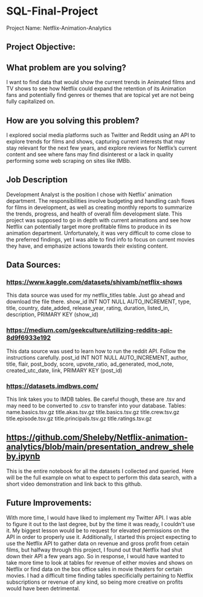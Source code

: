 # SQL-Final-Project
Project Name: Netflix-Animation-Analytics

## Project Objective: 
## What problem are you solving?
I want to find data that would show the current trends in Animated films and TV shows to see how Netflix could expand the retention of its Animation fans and potentially find genres or themes that are topical yet are not being fully capitalized on. 

## How are you solving this problem?
I explored social media platforms such as Twitter and Reddit using an API to explore trends for films and shows, capturing current interests that may stay relevant for the next few years, and explore reviews for Netflix’s current content and see where fans may find disinterest or a lack in quality performing some web scraping on sites like IMBb.

## Job Description
Development Analyst is the position I chose with Netflix' animation department. The responsibilities involve budgeting and handling cash flows for films in development, as well as creating monthly reports to summarize the trends, progress, and health of overall film development slate. This project was supposed to go in depth with current animations and see how Netflix can potentially target more profitable films to produce in its animation department. Unfortunately, it was very difficult to come close to the preferred findings, yet I was able to find info to focus on current movies they have, and emphasize actions towards their existing content. 

## Data Sources:
### https://www.kaggle.com/datasets/shivamb/netflix-shows 
This data source was used for my netflix_titles table. Just go ahead and download the file there.
show_id INT NOT NULL AUTO_INCREMENT,
	type,
	title,
	country,
	date_added,
	release_year,
	rating,
	duration,
	listed_in,
	description,
	PRIMARY KEY (show_id)
### https://medium.com/geekculture/utilizing-reddits-api-8d9f6933e192 
This data source was used to learn how to run the reddit API. Follow the instructions carefully.
	post_id INT NOT NULL AUTO_INCREMENT,
	author,
   	title,
    flair,
    post_body,
    score,
    upvote_ratio,
    ad_generated,
    mod_note,
    created_utc_date,
    link,
    PRIMARY KEY (post_id)
### https://datasets.imdbws.com/ 
This link takes you to IMDB tables. Be careful though, these are .tsv and may need to be converted to .csv to transfer into your database. Tables: 
name.basics.tsv.gz
title.akas.tsv.gz
title.basics.tsv.gz
title.crew.tsv.gz
title.episode.tsv.gz
title.principals.tsv.gz
title.ratings.tsv.gz

## https://github.com/Sheleby/Netflix-animation-analytics/blob/main/presentation_andrew_sheleby.ipynb
This is the entire notebook for all the datasets I collected and queried. Here will be the full example on what to expect to perform this data search, with a short video demonstration and link back to this github.

## Future Improvements:
With more time, I would have liked to implement my Twitter API. I was able to figure it out to the last degree, but by the time it was ready, I couldn't use it. My biggest lesson would be to request for elevated permissions on the API in order to properly use it. Additionally, I started this project expecting to use the Netflix API to gather data on revenue and gross profit from cetain films, but halfway through this project, I found out that Netflix had shut down their API a few years ago. So in response, I would have wanted to take more time to look at tables for revenue of either movies and shows on Netflix or find data on the box office sales in movie theaters for certain movies. I had a difficult time finding tables specificially pertaining to Netflix subscriptions or revenue of any kind, so being more creative on profits would have been detrimental.

